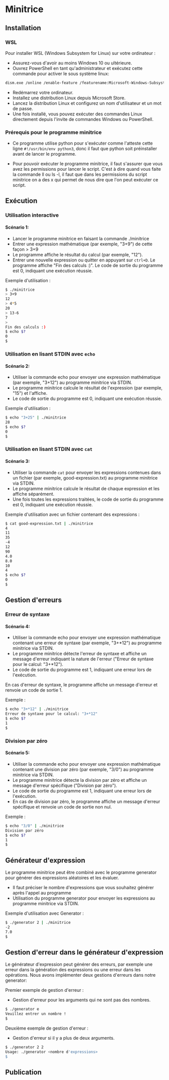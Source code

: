 # Minitrice

## Installation
### WSL 

Pour installer WSL (Windows Subsystem for Linux) sur votre ordinateur :
- Assurez-vous d'avoir au moins Windows 10 ou ultérieure.
- Ouvrez PowerShell en tant qu'administrateur et exécutez cette commande pour activer le sous système linux:
````bash
dism.exe /online /enable-feature /featurename:Microsoft-Windows-Subsystem-Linux /all /norestart
````
- Redémarrez votre ordinateur.
- Installez une distribution Linux depuis Microsoft Store.
- Lancez la distribution Linux et configurez un nom d'utilisateur et un mot de passe.
- Une fois installé, vous pouvez exécuter des commandes Linux directement depuis l'invite de commandes Windows ou PowerShell.

### Prérequis pour le programme minitrice
- Ce programme utilise python pour s'exécuter comme l'atteste cette ligne `#!/usr/bin/env python3`, donc il faut que python soit préinstaller avant de lancer le programme.  

- Pour pouvoir exécuter le programme minitrice, il faut s'assurer que vous avez les permissions pour lancer le script. C'est à dire quand vous faite la commande ll ou ls -l, il faut que dans les permissions du script minitrice on a des x qui permet de nous dire que l'on peut exécuter ce script. 
## Exécution

### Utilisation interactive
#### Scénario 1:
- Lancer le programme minitrice en faisant la commande ./minitrice
- Entrer une expression mathématique (par exemple, "3+9") de cette façon > 3+9
- Le programme affiche le résultat du calcul (par exemple, "12").
- Entrer une nouvelle expression ou quitter en appuyant sur `ctrl+D`.
Le programme affiche "Fin des calculs :)".
Le code de sortie du programme est 0, indiquant une exécution réussie.

Exemple d'utilisation :

```bash
$ ./minitrice
> 3+9
12
> 4*5
20
> 13-6
7
>
Fin des calculs :)
$ echo $?
0
$ 
```

### Utilisation en lisant STDIN avec `echo`
#### Scénario 2:
- Utiliser la commande echo pour envoyer une expression mathématique (par exemple, "3+12") au programme minitrice via STDIN.
- Le programme minitrice calcule le résultat de l'expression (par exemple, "15") et l'affiche.
- Le code de sortie du programme est 0, indiquant une exécution réussie.

Exemple d'utilisation :

```bash
$ echo "3+25" | ./minitrice
28
$ echo $?
0
$ 
```
### Utilisation en lisant STDIN avec `cat`
#### Scénario 3:
- Utiliser la commande `cat` pour envoyer les expressions contenues dans un fichier (par exemple, good-expression.txt) au programme minitrice via STDIN.
- Le programme minitrice calcule le résultat de chaque expression et les affiche séparément.
- Une fois toutes les expressions traitées, le code de sortie du programme est 0, indiquant une exécution réussie.
  
Exemple d'utilisation avec un fichier contenant des expressions :

```bash
$ cat good-expression.txt | ./minitrice
4
11
35
-4
12
90
4.0
8.0
10
4
$ echo $?
0
$ 
```

## Gestion d'erreurs

### Erreur de syntaxe
#### Scénario 4:
- Utiliser la commande echo pour envoyer une expression mathématique contenant une erreur de syntaxe (par exemple, "3+*12") au programme minitrice via STDIN.
- Le programme minitrice détecte l'erreur de syntaxe et affiche un message d'erreur indiquant la nature de l'erreur ("Erreur de syntaxe pour le calcul: "3+*12").
- Le code de sortie du programme est 1, indiquant une erreur lors de l'exécution.

En cas d'erreur de syntaxe, le programme affiche un message d'erreur et renvoie un code de sortie 1.

Exemple :

```bash
$ echo "3+*12" | ./minitrice
Erreur de syntaxe pour le calcul: "3+*12"
$ echo $?
1
$ 
```

### Division par zéro
#### Scénario 5: 

- Utiliser la commande echo pour envoyer une expression mathématique contenant une division par zéro (par exemple, "3/0") au programme minitrice via STDIN.
- Le programme minitrice détecte la division par zéro et affiche un message d'erreur spécifique ("Division par zéro").
- Le code de sortie du programme est 1, indiquant une erreur lors de l'exécution.
- En cas de division par zéro, le programme affiche un message d'erreur spécifique et renvoie un code de sortie non nul.

Exemple :

```bash
$ echo "3/0" | ./minitrice
Division par zéro
$ echo $?
1
$ 
```

## Générateur d'expression

Le programme minitrice peut être combiné avec le programme generator pour générer des expressions aléatoires et les évaluer.

- Il faut préciser le nombre d'expressions que vous souhaitez générer après l'appel au programme 
- Utilisation du programme generator pour envoyer les expressions au programme minitrice via STDIN.

Exemple d'utilisation avec Generator :

```bash
$ ./generator 2 | ./minitrice
-2
7.0
$
```

## Gestion d'erreur dans le générateur d'expression

Le générateur d'expression peut générer des erreurs, par exemple une erreur dans la génération des expressions ou une erreur dans les opérations. 
Nous avons implémenter deux gestions d'erreurs dans notre generator:

Premier exemple de gestion d'erreur :

- Gestion d'erreur pour les arguments qui ne sont pas des nombres.
```bash
$ ./generator e 
Veuillez entrer un nombre !
$
```

Deuxième exemple de gestion d'erreur : 

- Gestion d'erreur si il y a plus de deux arguments.
```bash
$ ./generator 2 2
Usage: ./generator <nombre d'expressions>
$
```

## Publication

